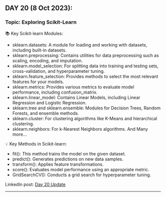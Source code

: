 
## **DAY 20 (8 Oct 2023):**
### Topic: Exploring Scikit-Learn

📚 Key Scikit-learn Modules:
- sklearn.datasets: A module for loading and working with datasets, including built-in datasets.
- sklearn.preprocessing: Contains utilities for data preprocessing such as scaling, encoding, and imputation.
- sklearn.model_selection: For splitting data into training and testing sets, cross-validation, and hyperparameter tuning.
- sklearn.feature_selection: Provides methods to select the most relevant features for your models.
- sklearn.metrics: Provides various metrics to evaluate model performance, including confusion_matrix.
- sklearn.linear_model: Contains Linear Models, including Linear Regression and Logistic Regression.
- sklearn.tree and sklearn.ensemble: Modules for Decision Trees, Random Forests, and ensemble methods.
- sklearn.cluster: For clustering algorithms like K-Means and hierarchical clustering.
-  sklearn.neighbors: For k-Nearest Neighbors algorithms.
And Many more...


💡 Key Methods in Scikit-learn:
- fit(): This method trains the model on the given dataset.
- predict(): Generates predictions on new data samples.
- transform(): Applies feature transformations.
- score(): Evaluates model performance using an appropriate metric.
- GridSearchCV(): Conducts a grid search for hyperparameter tuning.

LinkedIn post: [Day 20 Update](https://www.linkedin.com/posts/ravi6123_exploring-scikit-learn-features-activity-7116879206185148416-zM1H?utm_source=share&utm_medium=member_desktop)

---